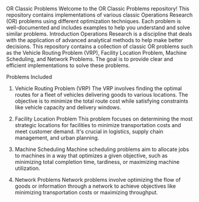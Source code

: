OR Classic Problems
Welcome to the OR Classic Problems repository! This repository contains implementations of various classic Operations Research (OR) problems using different optimization techniques. Each problem is well-documented and includes examples to help you understand and solve similar problems.
Introduction
Operations Research is a discipline that deals with the application of advanced analytical methods to help make better decisions. This repository contains a collection of classic OR problems such as the Vehicle Routing Problem (VRP), Facility Location Problem, Machine Scheduling, and Network Problems. The goal is to provide clear and efficient implementations to solve these problems.

Problems Included
1. Vehicle Routing Problem (VRP)
The VRP involves finding the optimal routes for a fleet of vehicles delivering goods to various locations. The objective is to minimize the total route cost while satisfying constraints like vehicle capacity and delivery windows.

2. Facility Location Problem
This problem focuses on determining the most strategic locations for facilities to minimize transportation costs and meet customer demand. It's crucial in logistics, supply chain management, and urban planning.

3. Machine Scheduling
Machine scheduling problems aim to allocate jobs to machines in a way that optimizes a given objective, such as minimizing total completion time, tardiness, or maximizing machine utilization.

4. Network Problems
Network problems involve optimizing the flow of goods or information through a network to achieve objectives like minimizing transportation costs or maximizing throughput.
